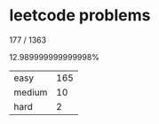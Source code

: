 # leetcode problems

177 / 1363

12.989999999999998%

|        |     |
| ------ | --- |
| easy   | 165  |
| medium | 10   |
| hard   | 2   |

